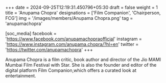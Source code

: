 +++
date = 2024-09-25T12:19:31.450796+05:30
draft = false
weight = 1
title = 'Anupama Chopra'
designations = ['Film Companion', 'Chairperson, FCG']
img = '/images/members/Anupama Chopra.png'
tag = 'anupamachopra'

[soc_media]
facebook = 'https://www.facebook.com/anupamachopraofficial'
instagram = 'https://www.instagram.com/anupama.chopra/?hl=en'
twitter = 'https://twitter.com/anupamachopra'
+++

Anupama Chopra is a film critic, book author and director of the Jio MAMI Mumbai Film Festival with Star. She is also the founder and editor of the digital platform Film Companion,which offers a curated look at entertainment.
